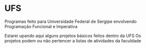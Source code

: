 # UFS
Programas feito para Universidade Federal de Sergipe envolvendo Programação Funcional e Imperativa


Estarei upando aqui alguns projetos básicos feitos dentro da UFS
Os projetos podem ou não pertencer a listas de atividades da faculdade
